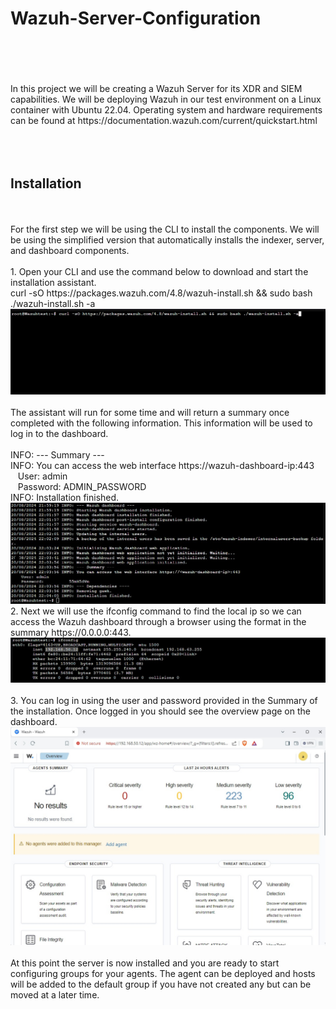 <html>

<h1>Wazuh-Server-Configuration</h1>
<br />
<br />
<br />
<br />
In this project we will be creating a Wazuh Server for its XDR and SIEM capabilities. We will be deploying Wazuh in our test environment on a Linux container with Ubuntu 22.04. Operating system and hardware requirements can be found at https://documentation.wazuh.com/current/quickstart.html
<br />
<br />
<br />
<br />
<h2>Installation</h2>
<br />
<br />
For the first step we will be using the CLI to install the components. We will be using the simplified version that automatically installs the indexer, server, and dashboard components.
<br />
<br />
	1. Open your CLI and use the command below to download and start the installation assistant. 
<br />
curl -sO https://packages.wazuh.com/4.8/wazuh-install.sh && sudo bash ./wazuh-install.sh -a
<br />
<img src="https://github.com/Andyvillanueva9/Projectimages/blob/de33bd0c978913e50d04cf2bad41c30fa001ec39/Screenshot%202.jpg">
<br />
<br />
The assistant will run for some time and will return a summary once completed with the following information. This information will be used to log in to the dashboard. 
<br />
<br />
INFO: --- Summary ---
<br />
INFO: You can access the web interface https://wazuh-dashboard-ip:443
<br />
&nbsp;&nbsp; User: admin
<br />
&nbsp;&nbsp; Password: ADMIN_PASSWORD
<br /> 
INFO: Installation finished.
<br />
<img src="https://github.com/Andyvillanueva9/Projectimages/blob/1e17da5d84e856006c6f9b06e797348337c6ede3/Screenshot%203.jpg">
<br />
2. Next we will use the ifconfig command to find the local ip so we can access the Wazuh dashboard through a browser using the format in the summary https://0.0.0.0:443.
<br />
<img src="https://github.com/Andyvillanueva9/Projectimages/blob/f2616eaf5f1b7915eb3d6aeb3f3b54d4b6df7117/Screenshot%204.jpg">
<br />
<br />
3. You can log in using the user and password provided in the Summary of the installation. Once logged in you should see the overview page on the dashboard.
<br />
<img src=https://github.com/Andyvillanueva9/Projectimages/blob/1e24f8106fa634925712d3a24d9744d9007ffce9/Screenshot%205.jpg>
<br />
<br />
At this point the server is now installed and you are ready to start configuring groups for your agents. The agent can be deployed and hosts will be added to the default group if you have not created any but can be moved at a later time.

<html/>
